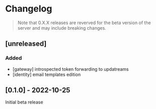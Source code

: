 # Changelog

> Note that 0.X.X releases are reverved for the beta version of the server and may include breaking changes.

## [unreleased]

### Added

- [gateway] introspected token forwarding to updatreams
- [identity] email templates edition

## [0.1.0] - 2022-10-25

Initial beta release
